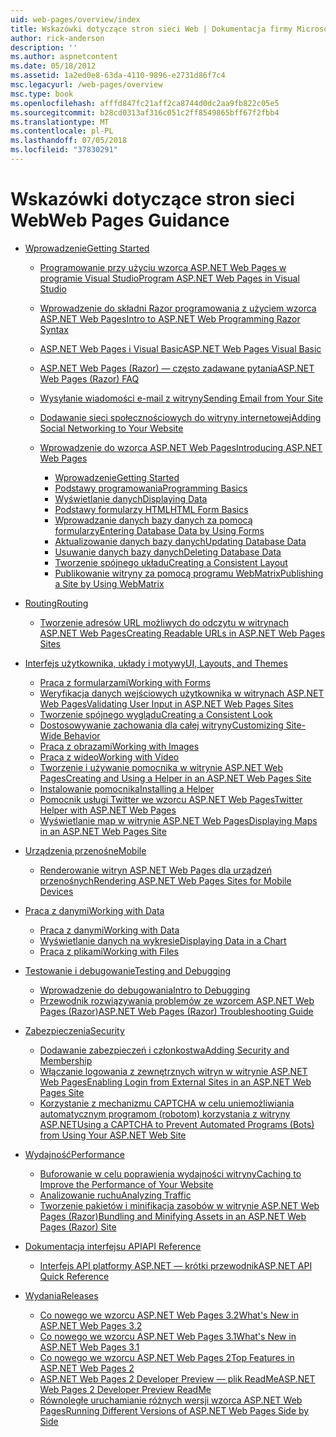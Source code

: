 ```yaml
---
uid: web-pages/overview/index
title: Wskazówki dotyczące stron sieci Web | Dokumentacja firmy Microsoft
author: rick-anderson
description: ''
ms.author: aspnetcontent
ms.date: 05/18/2012
ms.assetid: 1a2ed0e8-63da-4110-9896-e2731d86f7c4
msc.legacyurl: /web-pages/overview
msc.type: book
ms.openlocfilehash: afffd847fc21aff2ca8744d0dc2aa9fb822c05e5
ms.sourcegitcommit: b28cd0313af316c051c2ff8549865bff67f2fbb4
ms.translationtype: MT
ms.contentlocale: pl-PL
ms.lasthandoff: 07/05/2018
ms.locfileid: "37830291"
---
```

<a name="web-pages-guidance"></a><span data-ttu-id="93544-102">Wskazówki dotyczące stron sieci Web</span><span class="sxs-lookup"><span data-stu-id="93544-102">Web Pages Guidance</span></span>
====================
- [<span data-ttu-id="93544-103">Wprowadzenie</span><span class="sxs-lookup"><span data-stu-id="93544-103">Getting Started</span></span>](getting-started/index.md)

    - [<span data-ttu-id="93544-104">Programowanie przy użyciu wzorca ASP.NET Web Pages w programie Visual Studio</span><span class="sxs-lookup"><span data-stu-id="93544-104">Program ASP.NET Web Pages in Visual Studio</span></span>](getting-started/program-asp-net-web-pages-in-visual-studio.md)
    - [<span data-ttu-id="93544-105">Wprowadzenie do składni Razor programowania z użyciem wzorca ASP.NET Web Pages</span><span class="sxs-lookup"><span data-stu-id="93544-105">Intro to ASP.NET Web Programming Razor Syntax</span></span>](getting-started/introducing-razor-syntax-c.md)
    - [<span data-ttu-id="93544-106">ASP.NET Web Pages i Visual Basic</span><span class="sxs-lookup"><span data-stu-id="93544-106">ASP.NET Web Pages Visual Basic</span></span>](getting-started/introducing-razor-syntax-vb.md)
    - [<span data-ttu-id="93544-107">ASP.NET Web Pages (Razor) — często zadawane pytania</span><span class="sxs-lookup"><span data-stu-id="93544-107">ASP.NET Web Pages (Razor) FAQ</span></span>](getting-started/aspnet-web-pages-razor-faq.md)
    - [<span data-ttu-id="93544-108">Wysyłanie wiadomości e-mail z witryny</span><span class="sxs-lookup"><span data-stu-id="93544-108">Sending Email from Your Site</span></span>](getting-started/11-adding-email-to-your-web-site.md)
    - [<span data-ttu-id="93544-109">Dodawanie sieci społecznościowych do witryny internetowej</span><span class="sxs-lookup"><span data-stu-id="93544-109">Adding Social Networking to Your Website</span></span>](getting-started/13-adding-social-networking-to-your-web-site.md)
    - [<span data-ttu-id="93544-110">Wprowadzenie do wzorca ASP.NET Web Pages</span><span class="sxs-lookup"><span data-stu-id="93544-110">Introducing ASP.NET Web Pages</span></span>](getting-started/introducing-aspnet-web-pages-2/index.md)

        - [<span data-ttu-id="93544-111">Wprowadzenie</span><span class="sxs-lookup"><span data-stu-id="93544-111">Getting Started</span></span>](getting-started/introducing-aspnet-web-pages-2/getting-started.md)
        - [<span data-ttu-id="93544-112">Podstawy programowania</span><span class="sxs-lookup"><span data-stu-id="93544-112">Programming Basics</span></span>](getting-started/introducing-aspnet-web-pages-2/intro-to-web-pages-programming.md)
        - [<span data-ttu-id="93544-113">Wyświetlanie danych</span><span class="sxs-lookup"><span data-stu-id="93544-113">Displaying Data</span></span>](getting-started/introducing-aspnet-web-pages-2/displaying-data.md)
        - [<span data-ttu-id="93544-114">Podstawy formularzy HTML</span><span class="sxs-lookup"><span data-stu-id="93544-114">HTML Form Basics</span></span>](getting-started/introducing-aspnet-web-pages-2/form-basics.md)
        - [<span data-ttu-id="93544-115">Wprowadzanie danych bazy danych za pomocą formularzy</span><span class="sxs-lookup"><span data-stu-id="93544-115">Entering Database Data by Using Forms</span></span>](getting-started/introducing-aspnet-web-pages-2/entering-data.md)
        - [<span data-ttu-id="93544-116">Aktualizowanie danych bazy danych</span><span class="sxs-lookup"><span data-stu-id="93544-116">Updating Database Data</span></span>](getting-started/introducing-aspnet-web-pages-2/updating-data.md)
        - [<span data-ttu-id="93544-117">Usuwanie danych bazy danych</span><span class="sxs-lookup"><span data-stu-id="93544-117">Deleting Database Data</span></span>](getting-started/introducing-aspnet-web-pages-2/deleting-data.md)
        - [<span data-ttu-id="93544-118">Tworzenie spójnego układu</span><span class="sxs-lookup"><span data-stu-id="93544-118">Creating a Consistent Layout</span></span>](getting-started/introducing-aspnet-web-pages-2/layouts.md)
        - [<span data-ttu-id="93544-119">Publikowanie witryny za pomocą programu WebMatrix</span><span class="sxs-lookup"><span data-stu-id="93544-119">Publishing a Site by Using WebMatrix</span></span>](getting-started/introducing-aspnet-web-pages-2/publishing.md)
- [<span data-ttu-id="93544-120">Routing</span><span class="sxs-lookup"><span data-stu-id="93544-120">Routing</span></span>](routing/index.md)

    - [<span data-ttu-id="93544-121">Tworzenie adresów URL możliwych do odczytu w witrynach ASP.NET Web Pages</span><span class="sxs-lookup"><span data-stu-id="93544-121">Creating Readable URLs in ASP.NET Web Pages Sites</span></span>](routing/creating-readable-urls-in-aspnet-web-pages-sites.md)
- [<span data-ttu-id="93544-122">Interfejs użytkownika, układy i motywy</span><span class="sxs-lookup"><span data-stu-id="93544-122">UI, Layouts, and Themes</span></span>](ui-layouts-and-themes/index.md)

    - [<span data-ttu-id="93544-123">Praca z formularzami</span><span class="sxs-lookup"><span data-stu-id="93544-123">Working with Forms</span></span>](ui-layouts-and-themes/4-working-with-forms.md)
    - [<span data-ttu-id="93544-124">Weryfikacja danych wejściowych użytkownika w witrynach ASP.NET Web Pages</span><span class="sxs-lookup"><span data-stu-id="93544-124">Validating User Input in ASP.NET Web Pages Sites</span></span>](ui-layouts-and-themes/validating-user-input-in-aspnet-web-pages-sites.md)
    - [<span data-ttu-id="93544-125">Tworzenie spójnego wyglądu</span><span class="sxs-lookup"><span data-stu-id="93544-125">Creating a Consistent Look</span></span>](ui-layouts-and-themes/3-creating-a-consistent-look.md)
    - [<span data-ttu-id="93544-126">Dostosowywanie zachowania dla całej witryny</span><span class="sxs-lookup"><span data-stu-id="93544-126">Customizing Site-Wide Behavior</span></span>](ui-layouts-and-themes/18-customizing-site-wide-behavior.md)
    - [<span data-ttu-id="93544-127">Praca z obrazami</span><span class="sxs-lookup"><span data-stu-id="93544-127">Working with Images</span></span>](ui-layouts-and-themes/9-working-with-images.md)
    - [<span data-ttu-id="93544-128">Praca z wideo</span><span class="sxs-lookup"><span data-stu-id="93544-128">Working with Video</span></span>](ui-layouts-and-themes/10-working-with-video.md)
    - [<span data-ttu-id="93544-129">Tworzenie i używanie pomocnika w witrynie ASP.NET Web Pages</span><span class="sxs-lookup"><span data-stu-id="93544-129">Creating and Using a Helper in an ASP.NET Web Pages Site</span></span>](ui-layouts-and-themes/creating-and-using-a-helper-in-an-aspnet-web-pages-site.md)
    - [<span data-ttu-id="93544-130">Instalowanie pomocnika</span><span class="sxs-lookup"><span data-stu-id="93544-130">Installing a Helper</span></span>](ui-layouts-and-themes/installing-helpers.md)
    - [<span data-ttu-id="93544-131">Pomocnik usługi Twitter we wzorcu ASP.NET Web Pages</span><span class="sxs-lookup"><span data-stu-id="93544-131">Twitter Helper with ASP.NET Web Pages</span></span>](ui-layouts-and-themes/twitter-helper.md)
    - [<span data-ttu-id="93544-132">Wyświetlanie map w witrynie ASP.NET Web Pages</span><span class="sxs-lookup"><span data-stu-id="93544-132">Displaying Maps in an ASP.NET Web Pages Site</span></span>](ui-layouts-and-themes/displaying-maps-in-an-aspnet-web-pages-site.md)
- [<span data-ttu-id="93544-133">Urządzenia przenośne</span><span class="sxs-lookup"><span data-stu-id="93544-133">Mobile</span></span>](mobile/index.md)

    - [<span data-ttu-id="93544-134">Renderowanie witryn ASP.NET Web Pages dla urządzeń przenośnych</span><span class="sxs-lookup"><span data-stu-id="93544-134">Rendering ASP.NET Web Pages Sites for Mobile Devices</span></span>](mobile/rendering-aspnet-web-pages-sites-for-mobile-devices.md)
- [<span data-ttu-id="93544-135">Praca z danymi</span><span class="sxs-lookup"><span data-stu-id="93544-135">Working with Data</span></span>](data/index.md)

    - [<span data-ttu-id="93544-136">Praca z danymi</span><span class="sxs-lookup"><span data-stu-id="93544-136">Working with Data</span></span>](data/5-working-with-data.md)
    - [<span data-ttu-id="93544-137">Wyświetlanie danych na wykresie</span><span class="sxs-lookup"><span data-stu-id="93544-137">Displaying Data in a Chart</span></span>](data/7-displaying-data-in-a-chart.md)
    - [<span data-ttu-id="93544-138">Praca z plikami</span><span class="sxs-lookup"><span data-stu-id="93544-138">Working with Files</span></span>](data/working-with-files.md)
- [<span data-ttu-id="93544-139">Testowanie i debugowanie</span><span class="sxs-lookup"><span data-stu-id="93544-139">Testing and Debugging</span></span>](testing-and-debugging/index.md)

    - [<span data-ttu-id="93544-140">Wprowadzenie do debugowania</span><span class="sxs-lookup"><span data-stu-id="93544-140">Intro to Debugging</span></span>](testing-and-debugging/introduction-to-debugging.md)
    - [<span data-ttu-id="93544-141">Przewodnik rozwiązywania problemów ze wzorcem ASP.NET Web Pages (Razor)</span><span class="sxs-lookup"><span data-stu-id="93544-141">ASP.NET Web Pages (Razor) Troubleshooting Guide</span></span>](testing-and-debugging/aspnet-web-pages-razor-troubleshooting-guide.md)
- [<span data-ttu-id="93544-142">Zabezpieczenia</span><span class="sxs-lookup"><span data-stu-id="93544-142">Security</span></span>](security/index.md)

    - [<span data-ttu-id="93544-143">Dodawanie zabezpieczeń i członkostwa</span><span class="sxs-lookup"><span data-stu-id="93544-143">Adding Security and Membership</span></span>](security/16-adding-security-and-membership.md)
    - [<span data-ttu-id="93544-144">Włączanie logowania z zewnętrznych witryn w witrynie ASP.NET Web Pages</span><span class="sxs-lookup"><span data-stu-id="93544-144">Enabling Login from External Sites in an ASP.NET Web Pages Site</span></span>](security/enabling-login-from-external-sites-in-an-aspnet-web-pages-site.md)
    - [<span data-ttu-id="93544-145">Korzystanie z mechanizmu CAPTCHA w celu uniemożliwiania automatycznym programom (robotom) korzystania z witryny ASP.NET</span><span class="sxs-lookup"><span data-stu-id="93544-145">Using a CAPTCHA to Prevent Automated Programs (Bots) from Using Your ASP.NET Web Site</span></span>](security/using-a-catpcha-to-prevent-automated-programs-bots-from-using-your-aspnet-web-site.md)
- [<span data-ttu-id="93544-146">Wydajność</span><span class="sxs-lookup"><span data-stu-id="93544-146">Performance</span></span>](performance-and-traffic/index.md)

    - [<span data-ttu-id="93544-147">Buforowanie w celu poprawienia wydajności witryny</span><span class="sxs-lookup"><span data-stu-id="93544-147">Caching to Improve the Performance of Your Website</span></span>](performance-and-traffic/15-caching-to-improve-the-performance-of-your-website.md)
    - [<span data-ttu-id="93544-148">Analizowanie ruchu</span><span class="sxs-lookup"><span data-stu-id="93544-148">Analyzing Traffic</span></span>](performance-and-traffic/14-analyzing-traffic.md)
    - [<span data-ttu-id="93544-149">Tworzenie pakietów i minifikacja zasobów w witrynie ASP.NET Web Pages (Razor)</span><span class="sxs-lookup"><span data-stu-id="93544-149">Bundling and Minifying Assets in an ASP.NET Web Pages (Razor) Site</span></span>](performance-and-traffic/bundling-and-minifying-assets-in-an-aspnet-web-pages-razor-site.md)
- [<span data-ttu-id="93544-150">Dokumentacja interfejsu API</span><span class="sxs-lookup"><span data-stu-id="93544-150">API Reference</span></span>](api-reference/index.md)

    - [<span data-ttu-id="93544-151">Interfejs API platformy ASP.NET — krótki przewodnik</span><span class="sxs-lookup"><span data-stu-id="93544-151">ASP.NET API Quick Reference</span></span>](api-reference/asp-net-web-pages-api-reference.md)
- [<span data-ttu-id="93544-152">Wydania</span><span class="sxs-lookup"><span data-stu-id="93544-152">Releases</span></span>](releases/index.md)

    - [<span data-ttu-id="93544-153">Co nowego we wzorcu ASP.NET Web Pages 3.2</span><span class="sxs-lookup"><span data-stu-id="93544-153">What's New in ASP.NET Web Pages 3.2</span></span>](releases/whats-new-in-aspnet-web-pages-32.md)
    - [<span data-ttu-id="93544-154">Co nowego we wzorcu ASP.NET Web Pages 3.1</span><span class="sxs-lookup"><span data-stu-id="93544-154">What's New in ASP.NET Web Pages 3.1</span></span>](releases/whats-new-aspnet-web-pages-31.md)
    - [<span data-ttu-id="93544-155">Co nowego we wzorcu ASP.NET Web Pages 2</span><span class="sxs-lookup"><span data-stu-id="93544-155">Top Features in ASP.NET Web Pages 2</span></span>](releases/top-features-in-web-pages-2.md)
    - [<span data-ttu-id="93544-156">ASP.NET Web Pages 2 Developer Preview — plik ReadMe</span><span class="sxs-lookup"><span data-stu-id="93544-156">ASP.NET Web Pages 2 Developer Preview ReadMe</span></span>](releases/aspnet-web-pages-2-developer-preview-readme.md)
    - [<span data-ttu-id="93544-157">Równoległe uruchamianie różnych wersji wzorca ASP.NET Web Pages</span><span class="sxs-lookup"><span data-stu-id="93544-157">Running Different Versions of ASP.NET Web Pages Side by Side</span></span>](releases/running-v1-and-v2-sites-side-by-side.md)

